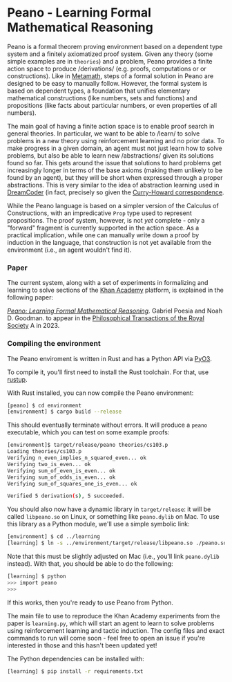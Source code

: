 # Peano - Learning Formal Mathematical Reasoning

Peano is a formal theorem proving environment based on a dependent type system and a finitely axiomatized proof system.
Given any theory (some simple examples are in `theories`) and a problem, Peano provides a finite action space to produce /derivations/
(e.g. proofs, computations or or constructions). Like in [Metamath](https://us.metamath.org/),
steps of a formal solution in Peano are designed to be easy to manually follow. However, the formal system is based on dependent types,
a foundation that unifies elementary mathematical constructions (like numbers, sets and functions) and propositions
(like facts about particular numbers, or even properties of all numbers).

The main goal of having a finite action space is to enable proof search in general theories.
In particular, we want to be able to /learn/ to solve problems in a new theory using
reinforcement learning and no prior data. To make progress in a given domain, an agent
must not just learn how to solve problems, but also be able to learn new /abstractions/
given its solutions found so far. This gets around the issue that solutions to hard problems
get increasingly longer in terms of the base axioms (making them unlikely to be found
by an agent), but they will be short when expressed through a proper abstractions.
This is very similar to the idea of abstraction learning used in [DreamCoder](https://arxiv.org/abs/2006.08381)
(in fact, precisely so given the [Curry-Howard correspondence](https://en.wikipedia.org/wiki/Curry%E2%80%93Howard_correspondence).

While the Peano language is based on a simpler version of the Calculus of Constructions,
with an impredicative `Prop` type used to represent propositions.
The proof system, however, is not *yet* complete - only a "forward" fragment is currently supported in the action space.
As a practical implication, while one can manually write down a proof by induction in the language,
that construction is not yet available from the environment (i.e., an agent wouldn't find it).

### Paper

The current system, along with a set of experiments in formalizing and learning to solve
sections of the [Khan Academy](khanacademy.org/) platform, is explained in the following paper:

[*Peano: Learning Formal Mathematical Reasoning*](https://arxiv.org/abs/2211.15864). Gabriel Poesia and Noah D. Goodman. to appear in the [Philosophical Transactions of the Royal Society](https://royalsocietypublishing.org/journal/rsta) A in 2023.

### Compiling the environment

The Peano enviroment is written in Rust and has a Python API via [PyO3](https://pyo3.rs/v0.18.2/).

To compile it, you'll first need to install the Rust toolchain. For that, use [rustup](https://rustup.rs/).

With Rust installed, you can now compile the Peano environment:

```sh
[peano] $ cd environment
[environment] $ cargo build --release
```

This should eventually terminate without errors. It will produce a `peano` executable,
which you can test on some example proofs:

```sh
[environment]$ target/release/peano theories/cs103.p 
Loading theories/cs103.p
Verifying n_even_implies_n_squared_even... ok
Verifying two_is_even... ok
Verifying sum_of_even_is_even... ok
Verifying sum_of_odds_is_even... ok
Verifying sum_of_squares_one_is_even... ok

Verified 5 derivation(s), 5 succeeded.
```

You should also now have a dynamic library in `target/release`:
it will be called `libpeano.so` on Linux, or something like `peano.dylib` on Mac.
To use this library as a Python module, we'll use a simple symbolic link:

```sh
[environment] $ cd ../learning
[learning] $ ln -s ../environment/target/release/libpeano.so ./peano.so
```

Note that this must be slightly adjusted on Mac (i.e., you'll link `peano.dylib` instead). With that, you should be able to do the following:

```sh
[learning] $ python
>>> import peano
>>>
```

If this works, then you're ready to use Peano from Python.

The main file to use to reproduce the Khan Academy experiments from the paper is `learning.py`, which will start an agent
to learn to solve problems using reinforcement learning and tactic induction. The config files and exact commands to run will come soon -
feel free to open an issue if you're interested in those and this hasn't been updated yet!

The Python dependencies can be installed with:

```sh
[learning] $ pip install -r requirements.txt
```
